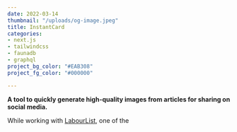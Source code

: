 ```yaml
---
date: 2022-03-14
thumbnail: "/uploads/og-image.jpeg"
title: InstantCard
categories:
- next.js
- tailwindcss
- faunadb
- graphql
project_bg_color: "#EAB308"
project_fg_color: "#000000"

---
```

**A tool to quickly generate high-quality images from articles for sharing on social media.**

While working with [LabourList](https://labourlist.org), one of the 